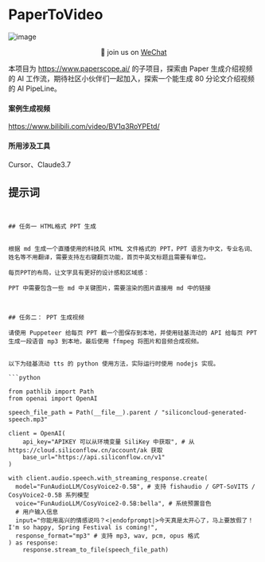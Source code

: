 # PaperToVideo

![image](https://github.com/user-attachments/assets/fb5d71eb-eaf7-4b9b-ba3d-590c4adb5849)

<p align="center">
    👋 join us on   <a href="https://cdn.vansin.top/paperscope.jpg" target="_blank">WeChat</a>
</p>


本项目为 https://www.paperscope.ai/ 的子项目，探索由 Paper 生成介绍视频的 AI 工作流，期待社区小伙伴们一起加入，探索一个能生成 80 分论文介绍视频的 AI PipeLine。

#### 案例生成视频

https://www.bilibili.com/video/BV1q3RoYPEtd/

#### 所用涉及工具

Cursor、Claude3.7


## 提示词

```text


## 任务一 HTML格式 PPT 生成


根据 md 生成一个直播使用的科技风 HTML 文件格式的 PPT，PPT 语言为中文，专业名词、姓名等不用翻译，需要支持左右键翻页功能，首页中英文标题且需要有单位。

每页PPT的布局，让文字具有更好的设计感和区域感：

PPT 中需要包含一些 md 中关键图片，需要渲染的图片直接用 md 中的链接



## 任务二： PPT 生成视频

请使用 Puppeteer 给每页 PPT 截一个图保存到本地，并使用硅基流动的 API 给每页 PPT 生成一段语音 mp3 到本地，最后使用 ffmpeg 将图片和音频合成视频。


以下为硅基流动 tts 的 python 使用方法，实际运行时使用 nodejs 实现。

```python

from pathlib import Path
from openai import OpenAI

speech_file_path = Path(__file__).parent / "siliconcloud-generated-speech.mp3"

client = OpenAI(
    api_key="APIKEY 可以从环境变量 SiliKey 中获取", # 从 https://cloud.siliconflow.cn/account/ak 获取
    base_url="https://api.siliconflow.cn/v1"
)

with client.audio.speech.with_streaming_response.create(
  model="FunAudioLLM/CosyVoice2-0.5B", # 支持 fishaudio / GPT-SoVITS / CosyVoice2-0.5B 系列模型
  voice="FunAudioLLM/CosyVoice2-0.5B:bella", # 系统预置音色
  # 用户输入信息
  input="你能用高兴的情感说吗？<|endofprompt|>今天真是太开心了，马上要放假了！I'm so happy, Spring Festival is coming!",
  response_format="mp3" # 支持 mp3, wav, pcm, opus 格式
) as response:
    response.stream_to_file(speech_file_path)



```
